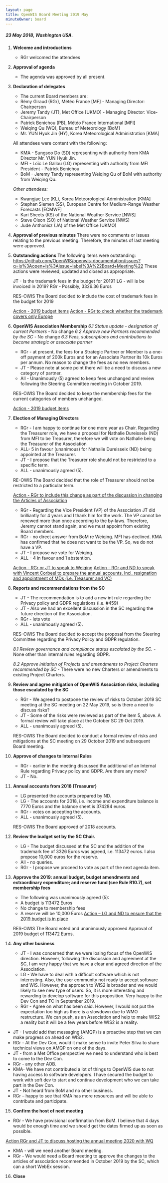 ```yaml
---
layout: page
title: OpenWIS Board Meeting 2019 May
minuteOwner: board
---
```


##### 23 May 2018, Washington USA.

1.	**Welcome and introductions**
    - RGr welcomed the attendees

2.	**Approval of agenda**
    - The agenda was approved by all present.

3.	**Declaration of delegates**
    - The current Board members are:
    - Rémy Giraud (RGr), Météo France [MF] - Managing Director: Chairperson
    - Jeremy Tandy (JT), Met Office [UKMO] - Managing Director: Vice-Chairperson
    - Patrick Benichou (PB), Météo France International [MFI]
    - Weiqing Qu (WQ), Bureau of Meteorology [BoM]
    - Mr. YUN Hyuk Jin (HY), Korea Meteorological Administration [KMA]

    All attendees were content with the following:
    - KMA - Sungsoo Do (SD) representing with authority from KMA Director Mr. YUN Hyuk Jin.
    - MFI - Loïc Le Gallou (LG) representing with authority from MFI President - Patrick Benichou
    - BoM - Jeremy Tandy representing Weiqing Qu of BoM with authority from Weiqing Qu.

    *Other attendees:*
    - Kwangjae Lee (KL), Korea Meteorological Administration [KMA]
    - Stephan Siemen (SS), European Centre for Medium-Range Weather Forecasts [ECMWF]
    - Kari Sheets (KS) of the National Weather Service [NWS]
    - Steve Olson (SO) of National Weather Service [NWS]
    - Jude Anthonisz (JA) of the Met Office (UKMO)

4.	**Approval of previous minutes**
    There were no comments or issues relating to the previous meeting.  Therefore, the minutes of last meeting were approved.

5.	**Outstanding actions**
    The following items were outstanding:
    https://github.com/OpenWIS/openwis-documentation/issues?q=is%3Aopen+is%3Aissue+label%3A%22Board+Meeting%22
    These actions were reviewed, updated and closed as appropriate.

    JT - Is the trademark fees in the budget for 2019?
    LG - will is be invoiced in 2019?
    RGr - Possibly, 3326.36 Euros

    RES-OWIS The Board decided to include the cost of trademark fees in the budget for 2019

    [Action - 2019 budget items](https://github.com/OpenWIS/openwis-documentation/issues/556)
    [Action - RGr to check whether the trademark covers only Europe](https://github.com/OpenWIS/openwis-documentation/issues/247#issuecomment-495235905)

6. **OpenWIS Association Membership**
    *6.1 Status update - designation of current Partners*
        - No change
    *6.2 Approve new Partners recommended by the SC*
        - No change
    *6.3 Fees, subscriptions and contributions to become strategic or associate partner*
      - RGr - at present, the fees for a Strategic Partner or Member is a one-off payment of 200k Euros and for an Associate Partner its 10k Euros per annum. No reason to change the fees as no new members.
      - JT - Please note at some point there will be a need to discuss a new category of partner.
      - All - Unanimously (5) agreed to keep fees unchanged and review following the Steering Committee meeting in October 2019.

      RES-OWIS The Board decided to keep the membership fees for the current categories of members unchanged.

      [Action - 2019 budget items](https://github.com/OpenWIS/openwis-documentation/issues/556)

7. **Election of Managing Directors**
    - RGr - I am happy to continue for one more year as Chair. Regarding the Treasurer role, we have a proposal for Nathalie Dureisseix (ND) from MFI to be Treasurer, therefore we will vote on Nathalie being the Treasurer of the Association
    - ALL- 5 in favour (unanimous) for Nathalie Dureisseix (ND) being appointed at the Treasurer.
    - JT - I propose that the Treasurer role should not be restricted to a specific term.
    - ALL - unanimously agreed (5).

    RE-OWIS The Board decided that the role of Treasurer should not be restricted to a particular term.

    [Action - RGr to include this change as part of the discussion in changing the Articles of Association](https://github.com/OpenWIS/openwis-documentation/issues/553#issuecomment-496896944)

    - RGr - Regarding the Vice President (VP) of the Association JT did brilliantly for 4 years and I thank him for the work. The VP cannot be renewed more than once according to the by-laws. Therefore, Jeremy cannot stand again, and we must appoint from existing Board members.
    - RGr - no direct answer from BoM re Weiqing. MFI has declined. KMA has confirmed that he does not want to be the VP. So, we do not have a VP.
    - JT - I propose we vote for Weiqing.
    - ALL - 4 in favour and 1 abstention.

    [Action - RGr or JT to speak to Weiqing](https://github.com/OpenWIS/openwis-documentation/issues/558)
    [Action - RGr and ND to speak with Vincent Corbeel to prepare the annual accounts. Incl. resignation and appointment of MDs (i.e. Treasurer and VC)](https://github.com/OpenWIS/openwis-documentation/issues/559)

8. **Reports and recommendations from the SC**
    - JT - The recommendation is to add a new int rule regarding the Privacy policy and GDPR regulations (i.e. #459)
    - JT - Also we had an excellent discussion in the SC regarding the future direction of the Association.
    - RGr - lets vote
    - ALL - unanimously agreed (5).

    RES-OWIS The Board decided to accept the proposal from the Steering Committee regarding the Privacy Policy and GDPR regulation.

    *8.1 Review governance and compliance status escalated by the SC.*
        - None other than internal rules regarding GDPR.

    *8.2 Approve initiation of Projects and amendments to Project Charters recommended by SC*
        - There were no new Charters or amendments to existing Project Charters.

9. **Review and agree mitigation of OpenWIS Association risks, including those escalated by the SC**
    - RGr - We agreed to postpone the review of risks to October 2019 SC meeting at the SC meeting on 22 May 2019, so is there a need to discuss risks?
    - JT - Some of the risks were reviewed as part of the item 5, above. A formal review will take place at the October SC 29 Oct 2019.
    - ALL - unanimously agreed (5).

    RES-OWIS The Board decided to conduct a formal review of risks and mitigations at the SC meeting on 29 October 2019 and subsequent Board meeting.

10. **Approve of changes to Internal Rules**
    - RGr - earlier in the meeting discussed the additional of an Internal Rule regarding Privacy policy and GDPR. Are there any more?
    - JT - No.

11. **Annual accounts from 2018 (Treasurer)**
    - LG presented the accounts prepared by ND.
    - LG - The accounts for 2018, i.e. income and expenditure balance is 7770 Euros and the balance sheet is 374284 euros.
    - RGr - votes on accepting the accounts.
    - ALL - unanimously agreed (5).

    RES-OWIS The Board approved of 2018 accounts.

12. **Review the budget set by the SC Chair.**
    - LG - The budget discussed at the SC and the addition of the trademark fee of 3326 Euros was agreed, i.e. 113472 euros. I also propose 10,000 euros for the reserve.
    - All - no queries.
    - RGr - I propose we proceed to vote as part of the next agenda item.

13. **Approve the 2019: annual budget, budget amendments and extraordinary expenditure; and reserve fund (see Rule R10.7), set membership fees**
    - The following was unanimously agreed (5):
    - A budget is 113472 Euros
    - No change to membership fees
    - A reserve will be 10,000 Euros
    [Action – LG and ND to ensure that the 2019 budget is in place](https://github.com/OpenWIS/openwis-documentation/issues/556)

     RES-OWIS The Board voted and unanimously approved Approval of 2019 budget of 113472 Euros.

14. **Any other business**
    - JT - I was concerned that we were losing focus of the OpenWIS direction. However, following the discussion and agreement at the SC, I am very happy that we have a clear and agreed direction of the Association.
    - LG - We have to deal with a difficult software which is not interesting. Also, the user community not ready to accept software and WIS. However, the approach to WIS2 is broader and we would likely to see new type of users. So, it is more interesting and rewarding to develop software for this proposition. Very happy to the Dev Con and TC in September 2019.
    - RGr - Agree on what has been said. However, I would not put the expectation too high as there is a slowdown due to WMO restructure. We can push, as an Association and help to make WIS2 a reality but it will be a few years before WIS2 is a reality.
   - JT - I would add that messaging (AMQP) is a proactive step that we can make progress on ahead on WIS2.
   - RGr - At the Dev Con, would it make sense to invite Peter Silva to share technical views on AMQP on one of the days.
   - JT - from a Met Office perspective we need to understand who is best to come to the Dev Con.
   - RGr - any other AOB.
   - KMA- We have not contributed a lot of things to OpenWIS due to not having access to software developers. I have secured the budget to work with soft dev to start and continue development who we can take part in the Dev Con.
   - JT - Not heard from BoM and no other business.
   - RGr – happy to see that KMA has more resources and will be able to contribute and participate.

15. **Confirm the host of next meeting**
   - RGr - We have provisional confirmation from BoM. I believe that 4 days would be enough time and we should get the dates firmed up as soon as possible.

   [Action RGr and JT to discuss hosting the annual meeting 2020 with WQ](https://github.com/OpenWIS/openwis-documentation/issues/558)
   - KMA - will we need another Board meeting.
   - RGr - We would need a Board meeting to approve the changes to the articles of association recommended in October 2019 by the SC, which can a short WebEx session.

16. **Close**
